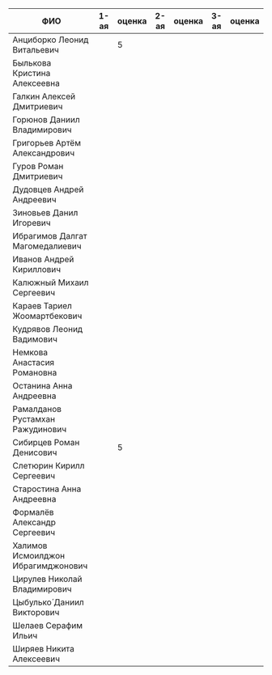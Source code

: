 | ФИО | 1-ая | оценка | 2-ая | оценка | 3-ая | оценка |
| --- | --- | --- | --- | --- | --- | --- |
| Анциборко Леонид Витальевич | | 5 | | | | |
| Былькова Кристина Алексеевна | | | | | | |
| Галкин Алексей Дмитриевич | | | | | | |
| Горюнов Даниил Владимирович | | | | | | |
| Григорьев Артём Александрович | | | | | | |
| Гуров Роман Дмитриевич | | | | | | |
| Дудовцев Андрей Андреевич | | | | | | |
| Зиновьев Данил Игоревич | | | | | | |
| Ибрагимов Далгат Магомедалиевич | | | | | | |
| Иванов Андрей Кириллович | | | | | | |
| Калюжный Михаил Сергеевич | | | | | | |
| Караев Тариел Жоомартбекович | | | | | | |
| Кудрявов Леонид Вадимович | | | | | | |
| Немкова Анастасия Романовна | | | | | | |
| Останина Анна Андреевна | | | | | | |
| Рамалданов Рустамхан Ражудинович | | | | | | |
| Сибирцев Роман Денисович | | 5 | | | | |
| Слетюрин Кирилл Сергеевич | | | | | | |
| Старостина Анна Андреевна | | | | | | |
| Формалёв Александр Сергеевич | | | | | | |
| Халимов Исмоилджон Ибрагимджонович | | | | | | |
| Цирулев Николай Владимирович | | | | | | |
| Цыбулько́ Даниил Викторович | | | | | | |
| Шелаев Серафим Ильич | | | | | | |
| Ширяев Никита Алексеевич | | | | | | |
